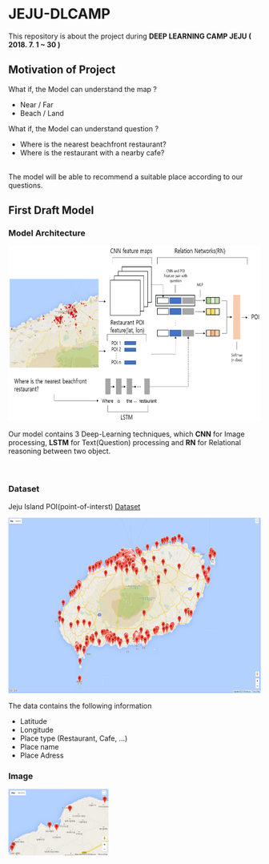 # JEJU-DLCAMP

This repository is about the project during **DEEP LEARNING CAMP JEJU ( 2018. 7. 1 ~ 30 )**

## Motivation of Project

What if, the Model can understand the map ?
  * Near / Far
  * Beach / Land
  
  
What if, the Model can understand question ?
  * Where is the nearest beachfront restaurant?
  * Where is the restaurant with a nearby cafe?
  
<br/>
The model will be able to recommend a suitable place according to our questions.

## First Draft Model

### Model Architecture
<p align="center">
    <img src="Figure/first_model.png" height="350"/>
</p>

Our model contains 3 Deep-Learning techniques, which **CNN** for Image processing, **LSTM** for Text(Question) processing and
**RN** for Relational reasoning between two object.<br/><br/><br/>


### Dataset

Jeju Island POI(point-of-interst) [Dataset](https://www.data.go.kr/dataset/15004770/fileData.do)
<p align="center">
    <img src="Figure/Jeju_all_restarant.png" height="350"/>
</p>

The data contains the following information
* Latitude
* Longitude
* Place type (Restaurant, Cafe, ...)
* Place name
* Place Adress<br/>

### Image

<img src="/Figure/input_sample_1.png" alt="drawing" width="200px"/>
